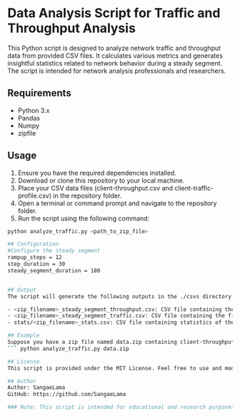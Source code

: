 # Data Analysis Script for Traffic and Throughput Analysis

This Python script is designed to analyze network traffic and throughput data from provided CSV files. It calculates various metrics and generates insightful statistics related to network behavior during a steady segment. The script is intended for network analysis professionals and researchers.

## Requirements

- Python 3.x
- Pandas
- Numpy
- zipfile

## Usage

1. Ensure you have the required dependencies installed.
2. Download or clone this repository to your local machine.
3. Place your CSV data files (client-throughput.csv and client-traffic-profile.csv) in the repository folder.
4. Open a terminal or command prompt and navigate to the repository folder.
5. Run the script using the following command:

```bash
python analyze_traffic.py <path_to_zip_file>

## Configuration
#Configure the steady segment
rampup_steps = 12
step_duration = 30
steady_segment_duration = 180


## Output
The script will generate the following outputs in the ./csvs directory:

- <zip_filename>_steady_segment_throughput.csv: CSV file containing the filtered throughput data during the steady segment.
- <zip_filename>_steady_segment_traffic.csv: CSV file containing the filtered traffic profile data during the steady segment.
- stats/<zip_filename>_stats.csv: CSV file containing statistics of the steady segment, including start time, end time, minimum, maximum, and average throughput, applications initiated, applications failed, and applications failure rate.

## Example
Suppose you have a zip file named data.zip containing client-throughput.csv and client-traffic-profile.csv. You can analyze the data by running:
``` python analyze_traffic.py data.zip

## License
This script is provided under the MIT License. Feel free to use and modify it according to your needs.

## Author
Author: SangaeLama
GitHub: https://github.com/SangaeLama

### Note: This script is intended for educational and research purposes. Use it responsibly and respect the terms of use for the data you analyze.


